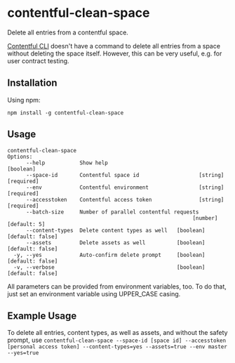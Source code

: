 # contentful-clean-space

Delete all entries from a contentful space.

[Contentful CLI](https://github.com/contentful/contentful-cli) doesn't have a command to delete all entries from a space without deleting the space itself. However, this can be very useful, e.g. for user contract testing.

## Installation

Using npm:

```
npm install -g contentful-clean-space
```

## Usage

```
contentful-clean-space
Options:
      --help           Show help                                       [boolean]
      --space-id       Contentful space id                   [string] [required]
      --env            Contentful environment                [string] [required]
      --accesstoken    Contentful access token               [string] [required]
      --batch-size     Number of parallel contentful requests
                                                           [number] [default: 5]
      --content-types  Delete content types as well   [boolean] [default: false]
      --assets         Delete assets as well          [boolean] [default: false]
  -y, --yes            Auto-confirm delete prompt     [boolean] [default: false]
  -v, --verbose                                       [boolean] [default: false]
```

All parameters can be provided from environment variables, too. To do that, just set an environment variable using UPPER_CASE casing.

## Example Usage

To delete all entries, content types, as well as assets, and without the safety prompt, use `contentful-clean-space --space-id [space id] --accesstoken [personal access token] --content-types=yes --assets=true --env master --yes=true`
